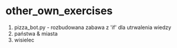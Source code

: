 # other_own_exercises

1. pizza_bot.py - rozbudowana zabawa z 'if' dla utrwalenia wiedzy
2. państwa & miasta
3. wisielec
